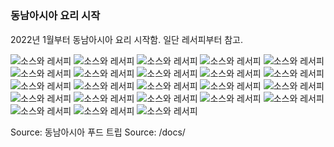 ## 

### 동남아시아 요리 시작

2022년 1월부터 동남아시아 요리 시작함. 일단 레서피부터 참고. 

![소스와 레서피](/recipes/assets/IMG_2816.HEIC)
![소스와 레서피](/recipes/assets/IMG_2817.HEIC)
![소스와 레서피](/recipes/assets/IMG_2818.HEIC)
![소스와 레서피](/recipes/assets/IMG_2819.HEIC)
![소스와 레서피](/recipes/assets/IMG_2820.HEIC)
![소스와 레서피](/recipes/assets/IMG_2821.HEIC)
![소스와 레서피](/recipes/assets/IMG_2822.HEIC)
![소스와 레서피](/recipes/assets/IMG_2823.HEIC)
![소스와 레서피](/recipes/assets/IMG_2824.HEIC)
![소스와 레서피](/recipes/assets/IMG_2825.HEIC)
![소스와 레서피](/recipes/assets/IMG_2826.HEIC)
![소스와 레서피](/recipes/assets/IMG_2827.HEIC)
![소스와 레서피](/recipes/assets/IMG_2828.HEIC)
![소스와 레서피](/recipes/assets/IMG_2829.HEIC)
![소스와 레서피](/recipes/assets/IMG_2830.HEIC)
![소스와 레서피](/recipes/assets/IMG_2831.HEIC)
![소스와 레서피](/recipes/assets/IMG_2832.HEIC)
![소스와 레서피](/recipes/assets/IMG_2833.HEIC)
![소스와 레서피](/recipes/assets/IMG_2834.HEIC)
![소스와 레서피](/recipes/assets/IMG_2835.HEIC)
![소스와 레서피](/recipes/assets/IMG_2836.HEIC)
![소스와 레서피](/recipes/assets/IMG_2837.HEIC)
![소스와 레서피](/recipes/assets/IMG_2838.HEIC)

Source: 동남아시아 푸드 트립
Source: /docs/
